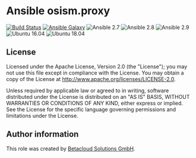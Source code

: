 # Ansible osism.proxy

[![Build Status](https://travis-ci.org/osism/ansible-proxy.svg?branch=master)](https://travis-ci.org/osism/ansible-proxy)
[![Ansible Galaxy](https://img.shields.io/badge/Ansible%20Galaxy-osism.proxy-blue.svg)](https://galaxy.ansible.com/osism/proxy/)
![Ansible 2.7](https://img.shields.io/badge/Ansible-2.7-green.png?style=flat)
![Ansible 2.8](https://img.shields.io/badge/Ansible-2.8-green.png?style=flat)
![Ansible 2.9](https://img.shields.io/badge/Ansible-2.9-green.png?style=flat)
![Ubuntu 16.04](https://img.shields.io/badge/Ubuntu-16.04-orange.png?style=flat)
![Ubuntu 18.04](https://img.shields.io/badge/Ubuntu-18.04-orange.png?style=flat)

License
-------

Licensed under the Apache License, Version 2.0 (the "License");
you may not use this file except in compliance with the License.
You may obtain a copy of the License at http://www.apache.org/licenses/LICENSE-2.0.

Unless required by applicable law or agreed to in writing, software
distributed under the License is distributed on an "AS IS" BASIS,
WITHOUT WARRANTIES OR CONDITIONS OF ANY KIND, either express or implied.
See the License for the specific language governing permissions and
limitations under the License.

Author information
------------------

This role was created by [Betacloud Solutions GmbH](https://betacloud-solutions.de).
